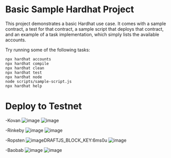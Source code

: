 # Basic Sample Hardhat Project

This project demonstrates a basic Hardhat use case. It comes with a sample contract, a test for that contract, a sample script that deploys that contract, and an example of a task implementation, which simply lists the available accounts.

Try running some of the following tasks:

```shell
npx hardhat accounts
npx hardhat compile
npx hardhat clean
npx hardhat test
npx hardhat node
node scripts/sample-script.js
npx hardhat help
```

# Deploy to Testnet
-Kovan
![image](https://user-images.githubusercontent.com/79504024/169882899-6282cc93-1a7d-4897-8292-0b6a55f3eadc.png)
![image](https://user-images.githubusercontent.com/79504024/169882195-db6697d6-7097-473b-b3bc-a55868113cc2.png)

-Rinkeby
![image](https://user-images.githubusercontent.com/79504024/169882931-2619957f-a2b0-4646-82cf-c5c4fd8466e3.png)
![image](https://user-images.githubusercontent.com/79504024/169882272-cd06b46d-cc19-464c-baac-de724fbde648.png)

-Ropsten 
![image](https://user-images.githubusercontent.com/79504024/169882308-a7a0ade1-c624-480c-9d89-26281aad9ff2.png)DRAFTJS_BLOCK_KEY:6ms0u
![image](https://user-images.githubusercontent.com/79504024/169883102-1759c503-016b-417a-afb2-e942eef3404a.png)

-Baobab
![image](https://user-images.githubusercontent.com/79504024/169882674-17356d5d-f8fd-4a86-b67f-da20e9490989.png)
![image](https://user-images.githubusercontent.com/79504024/169882796-985ab69e-9259-4eac-b12c-adc4f21ce7d7.png)


